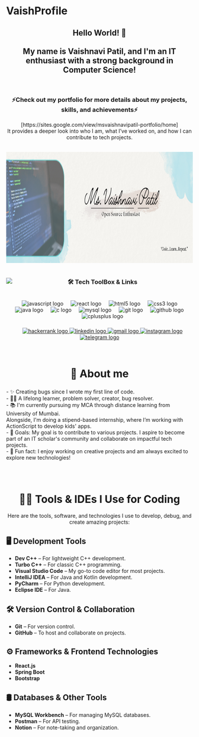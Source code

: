 # VaishProfile
<h2 align="center">Hello World! 👋<br><br>My name is Vaishnavi Patil, and I'm an IT enthusiast with a strong background in Computer Science!</h2><br>

<h3 align="center">⚡Check out my portfolio for more details about my projects, skills, and achievements⚡</h3>
<div align="center">
[https://sites.google.com/view/msvaishnavipatil-portfolio/home]<br>
It provides a deeper look into who I am, what I’ve worked on, and how I can contribute to tech projects.
</div><br>


<img align="center" height="300" width="1000" src="GitHubBanner.png"/><br><br>

###

<div align="center">
  <img align="left" height="150" src="https://media.giphy.com/media/Q9mCcTXeps3QJxbd2h/giphy.gif?cid=790b7611kezu9lyg2454zehys6jy31sroujkpn5whv5ql40f&ep=v1_gifs_search&rid=giphy.gif&ct=g"  />
<h3 align="center">🛠 Tech ToolBox & Links</h3><br>
  <img src="https://cdn.jsdelivr.net/gh/devicons/devicon/icons/javascript/javascript-original.svg" height="30" alt="javascript logo"  />
  <img width="12" />
  <img src="https://cdn.jsdelivr.net/gh/devicons/devicon/icons/react/react-original.svg" height="30" alt="react logo"  />
  <img width="12" />
  <img src="https://cdn.jsdelivr.net/gh/devicons/devicon/icons/html5/html5-original.svg" height="30" alt="html5 logo"  />
  <img width="12" />
  <img src="https://cdn.jsdelivr.net/gh/devicons/devicon/icons/css3/css3-original.svg" height="30" alt="css3 logo"  />
  <img width="12" />
  <img src="https://cdn.jsdelivr.net/gh/devicons/devicon/icons/java/java-original.svg" height="30" alt="java logo"  />
  <img width="12" />
  <img src="https://cdn.jsdelivr.net/gh/devicons/devicon/icons/c/c-original.svg" height="30" alt="c logo"  />
  <img width="12" />
  <img src="https://cdn.jsdelivr.net/gh/devicons/devicon/icons/mysql/mysql-original.svg" height="30" alt="mysql logo"  />
  <img width="12" />
  <img src="https://cdn.jsdelivr.net/gh/devicons/devicon/icons/git/git-original.svg" height="30" alt="git logo"  />
  <img width="12" />
  <img src="https://cdn.jsdelivr.net/gh/devicons/devicon/icons/github/github-original.svg" height="30" alt="github logo"  />
  <img width="12" />
  <img src="https://cdn.jsdelivr.net/gh/devicons/devicon/icons/cplusplus/cplusplus-original.svg" height="30" alt="cplusplus logo"  />
</div>

###

<div align="center">
  <a href="https://www.hackerrank.com/profile/vaishu291102" target="_blank">
    <img src="https://img.shields.io/static/v1?message=HackerRank&logo=hackerrank&label=&color=2EC866&logoColor=white&labelColor=&style=for-the-badge" height="35" alt="hackerrank logo"  />
  </a>
  <a href="https://www.linkedin.com/in/vaishnavi-patil-b6319b247/" target="_blank">
    <img src="https://img.shields.io/static/v1?message=LinkedIn&logo=linkedin&label=&color=0077B5&logoColor=white&labelColor=&style=for-the-badge" height="35" alt="linkedin logo"  />
  </a>
  <a href="vaishnavipatil13057@gmail.com" target="_blank">
    <img src="https://img.shields.io/static/v1?message=Gmail&logo=gmail&label=&color=D14836&logoColor=white&labelColor=&style=for-the-badge" height="35" alt="gmail logo"  />
  </a>
  <a href="https://www.instagram.com/29.vaishupatil?igsh=c29nd3ViZmFyMmI0" target="_blank">
    <img src="https://img.shields.io/static/v1?message=Instagram&logo=instagram&label=&color=E4405F&logoColor=white&labelColor=&style=for-the-badge" height="35" alt="instagram logo"  />
  </a>
  <a href="http://t.me/VaishuPatil29" target="_blank">
    <img src="https://img.shields.io/static/v1?message=Telegram&logo=telegram&label=&color=2CA5E0&logoColor=white&labelColor=&style=for-the-badge" height="35" alt="telegram logo"  />
  </a>
</div><br><br>


<h1 align="center">📝 About me</h1>

###

<p align="left">- ✨ Creating bugs since I wrote my first line of code.<br>- 👩‍💻 A lifelong learner, problem solver, creator, bug resolver.<br>- 📚 I'm currently pursuing my MCA through distance learning from University of Mumbai. <br>Alongside, I'm doing a stipend-based internship, where I’m working with ActionScript to develop kids' apps.<br>- 🎯 Goals: My goal is to contribute to various projects. I aspire to become part of an IT scholar's community and collaborate on impactful tech projects.<br>- 🎲 Fun fact: I enjoy working on creative projects and am always excited to explore new technologies!</p><br><br>

###

<h1 align="center">👨‍💻 Tools & IDEs I Use for Coding</h1><p align="center">Here are the tools, software, and technologies I use to develop, debug, and create amazing projects:</p>

###

## 🖥️ **Development Tools**
- **Dev C++** – For lightweight C++ development.  
- **Turbo C++** – For classic C++ programming.  
- **Visual Studio Code** – My go-to code editor for most projects.  
- **IntelliJ IDEA** – For Java and Kotlin development.  
- **PyCharm** – For Python development.  
- **Eclipse IDE** – For Java.  

###

## 🛠️ **Version Control & Collaboration**
- **Git** – For version control.  
- **GitHub** – To host and collaborate on projects.
  
###

## ⚙️ **Frameworks & Frontend Technologies**
- **React.js** 
- **Spring Boot** 
- **Bootstrap**

###

## 🛢️ **Databases & Other Tools**
- **MySQL Workbench** – For managing MySQL databases.  
- **Postman** – For API testing.
- **Notion** – For note-taking and organization.
  
###
